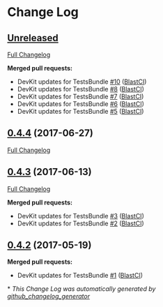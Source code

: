 # Change Log

## [Unreleased](https://github.com/blast-project/TestsBundle/tree/HEAD)

[Full Changelog](https://github.com/blast-project/TestsBundle/compare/0.4.4...HEAD)

**Merged pull requests:**

- DevKit updates for TestsBundle [\#10](https://github.com/blast-project/TestsBundle/pull/10) ([BlastCI](https://github.com/BlastCI))
- DevKit updates for TestsBundle [\#8](https://github.com/blast-project/TestsBundle/pull/8) ([BlastCI](https://github.com/BlastCI))
- DevKit updates for TestsBundle [\#7](https://github.com/blast-project/TestsBundle/pull/7) ([BlastCI](https://github.com/BlastCI))
- DevKit updates for TestsBundle [\#6](https://github.com/blast-project/TestsBundle/pull/6) ([BlastCI](https://github.com/BlastCI))
- DevKit updates for TestsBundle [\#5](https://github.com/blast-project/TestsBundle/pull/5) ([BlastCI](https://github.com/BlastCI))

## [0.4.4](https://github.com/blast-project/TestsBundle/tree/0.4.4) (2017-06-27)
[Full Changelog](https://github.com/blast-project/TestsBundle/compare/0.4.3...0.4.4)

## [0.4.3](https://github.com/blast-project/TestsBundle/tree/0.4.3) (2017-06-13)
[Full Changelog](https://github.com/blast-project/TestsBundle/compare/0.4.2...0.4.3)

**Merged pull requests:**

- DevKit updates for TestsBundle [\#3](https://github.com/blast-project/TestsBundle/pull/3) ([BlastCI](https://github.com/BlastCI))
- DevKit updates for TestsBundle [\#2](https://github.com/blast-project/TestsBundle/pull/2) ([BlastCI](https://github.com/BlastCI))

## [0.4.2](https://github.com/blast-project/TestsBundle/tree/0.4.2) (2017-05-19)
**Merged pull requests:**

- DevKit updates for TestsBundle [\#1](https://github.com/blast-project/TestsBundle/pull/1) ([BlastCI](https://github.com/BlastCI))



\* *This Change Log was automatically generated by [github_changelog_generator](https://github.com/skywinder/Github-Changelog-Generator)*